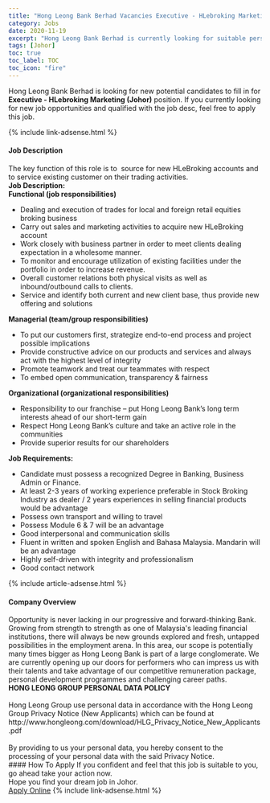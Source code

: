 ```yaml
---
title: "Hong Leong Bank Berhad Vacancies Executive - HLebroking Marketing (Johor)" 
category: Jobs 
date: 2020-11-19 
excerpt: "Hong Leong Bank Berhad is currently looking for suitable person to fill in the Executive - HLebroking Marketing (Johor) which positioned at Johor" 
tags: [Johor] 
toc: true 
toc_label: TOC 
toc_icon: "fire" 
--- 
```


<p>Hong Leong Bank Berhad is looking for new potential candidates to fill in for <b>Executive - HLebroking Marketing (Johor)</b> position. If you currently looking for new job opportunities and qualified with the job desc, feel free to apply this job.
</p>{% include link-adsense.html %} 
<div><div><div><h4>Job Description</h4></div></div><div><div><span><div><div>The key function of this role is to&#160;&#160;source for new HLeBroking accounts and to service existing customer on their trading activities.</div><div><strong>Job Description:</strong></div><div><strong>Functional (job responsibilities)</strong><ul><li>Dealing and execution of trades for local and foreign retail equities broking business</li><li>Carry out sales and marketing activities to acquire new HLeBroking account</li><li>Work closely with business partner in order to meet clients dealing expectation in a wholesome manner.</li><li>To monitor and encourage utilization of existing facilities under the portfolio in order to increase revenue.</li><li>Overall customer relations both physical visits as well as inbound/outbound calls to clients.</li><li>Service and identify both current and new client base, thus provide new offering and solutions</li></ul><div><strong>Managerial (team/group responsibilities)</strong></div><ul><li>To put our customers first, strategize end-to-end process and project possible implications</li><li>Provide constructive advice on our products and services and always act with the highest level of integrity</li><li>Promote teamwork and treat our teammates with respect</li><li>To embed open communication, transparency &amp; fairness</li></ul><strong>Organizational (organizational responsibilities)</strong><ul><li>Responsibility to our franchise &#8211; put Hong Leong Bank&#8217;s long term interests ahead of our short-term gain</li><li>Respect Hong Leong Bank&#8217;s culture and take an active role in the communities</li><li>Provide superior results for our shareholders</li></ul></div><div><strong>Job Requirements:</strong></div><ul><li>Candidate must possess a recognized Degree in Banking, Business Admin or Finance.</li><li>At least 2-3 years of working experience preferable in Stock Broking Industry as dealer / 2 years experiences in selling financial products would be advantage</li><li>Possess own transport and willing to travel</li><li>Possess Module 6 &amp; 7 will be an advantage</li><li>Good interpersonal and communication skills</li><li>Fluent in written and spoken English and Bahasa Malaysia. Mandarin will be an advantage</li><li>Highly self-driven with integrity and professionalism</li><li>Good contact network</li></ul></div></span></div></div></div> 
{% include article-adsense.html %} 
<div><div><div><h4>Company Overview</h4></div></div><div><div><span><div><div>
	Opportunity is never lacking in our progressive and forward-thinking Bank. Growing from strength to strength as one of Malaysia's leading financial institutions, there will always be new grounds explored and fresh, untapped possibilities in the employment arena. In this area, our scope is potentially many times bigger as Hong Leong Bank is part of a large conglomerate. We are currently opening up our doors for performers who can impress us with their talents and take advantage of our competitive remuneration package, personal development programmes and challenging career paths.</div>
<div>
<strong>HONG LEONG GROUP PERSONAL DATA POLICY</strong><br>
	&#160;</div>
<div>
	Hong Leong Group use personal data in accordance with the Hong Leong Group Privacy Notice (New Applicants) which can be found at http://www.hongleong.com/download/HLG_Privacy_Notice_New_Applicants.pdf<br>
	&#160;</div>
<div>
	By providing to us your personal data, you hereby consent to the processing of your personal data with the said Privacy Notice.</div></div></span></div></div></div> 
#### How To Apply 
If you confident and feel that this job is suitable to you, go ahead take your action now. <br/> 
Hope you find your dream job in Johor. <br/> 
<a href="https://www.jobstreet.com.my/en/job/executive-hlebroking-marketing-johor-4427119?jobId=jobstreet-my-job-4427119&sectionRank=14&token=0~5c78bd40-a3ad-4a05-90d9-54ba6c2e3f9c&fr=SRP%20View%20In%20New%20Ta" class="btn btn--info" target="_blank" rel="nofollow noopenner">Apply Online</a> 
{% include link-adsense.html %} 